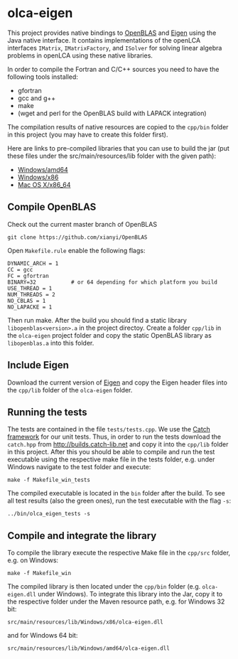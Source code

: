 olca-eigen
==========
This project provides native bindings to 
[OpenBLAS](https://github.com/xianyi/OpenBLAS) and [Eigen](http://eigen.tuxfamily.org) 
using the Java native interface. It contains implementations of the openLCA interfaces
`IMatrix`, `IMatrixFactory`, and `ISolver` for solving linear algebra problems
in openLCA using these native libraries. 

In order to compile the Fortran and C/C++ sources you need to have the following tools
installed:

* gfortran
* gcc and g++
* make
* (wget and perl for the OpenBLAS build with LAPACK integration) 

The compilation results of native resources are copied to the `cpp/bin` folder in this
project (you may have to create this folder first).

Here are links to pre-compiled libraries that you can use to build the jar (put
these files under the src/main/resources/lib folder with the given path): 

* [Windows/amd64](https://drive.google.com/file/d/0Bw9cXD8IWJzzSlVfVjBLclNxS28/edit?usp=sharing)
* [Windows/x86](https://drive.google.com/file/d/0Bw9cXD8IWJzzUVlzMzZIcndiWDA/edit?usp=sharing)
* [Mac OS X/x86_64](https://drive.google.com/file/d/0Bw9cXD8IWJzzc3MzLXJlZ0REYlE/edit?usp=sharing)

Compile OpenBLAS
----------------
Check out the current master branch of OpenBLAS

	git clone https://github.com/xianyi/OpenBLAS
	
Open `Makefile.rule` enable the following flags:

	DYNAMIC_ARCH = 1
	CC = gcc
	FC = gfortran
	BINARY=32			# or 64 depending for which platform you build
	USE_THREAD = 1
	NUM_THREADS = 2
	NO_CBLAS = 1
	NO_LAPACKE = 1
	
Then run make. After the build you should find a static library 
`libopenblas<version>.a` in the project directoy. Create a folder `cpp/lib` in the
`olca-eigen` project folder and copy the static OpenBLAS library as 
`libopenblas.a` into this folder.


Include Eigen
----------------
Download the current version of [Eigen](http://eigen.tuxfamily.org) and copy 
the Eigen header files into the `cpp/lib` folder of the `olca-eigen` folder.


Running the tests
-----------------
The tests are contained in the file `tests/tests.cpp`. We use the 
[Catch framework](https://github.com/philsquared/Catch) for our unit tests. Thus,
in order to run the tests download the `catch.hpp` from 
http://builds.catch-lib.net and copy it into the `cpp/lib` folder in this project.
After this you should be able to compile and run the test executable using the
respective make file in the tests folder, e.g. under Windows navigate to the
test folder and execute:

	make -f Makefile_win_tests

The compiled executable is located in the `bin` folder after the build. To see 
all test results (also the green ones), run the test executable with the flag `-s`:

	../bin/olca_eigen_tests -s
	

Compile and integrate the library
---------------------------------
To compile the library execute the respective Make file in the `cpp/src` folder,
e.g. on Windows:

	make -f Makefile_win
	
The compiled library is then located under the `cpp/bin` folder (e.g. 
`olca-eigen.dll` under Windows). To integrate this library into the Jar, copy it
to the respective folder under the Maven resource path, e.g. for Windows 32 bit:

	src/main/resources/lib/Windows/x86/olca-eigen.dll
	
and for Windows 64 bit:

	src/main/resources/lib/Windows/amd64/olca-eigen.dll

